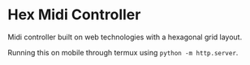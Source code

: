 # Hex Midi Controller

Midi controller built on web technologies with a hexagonal grid layout.

Running this on mobile through termux using `python -m http.server`.
